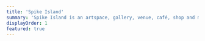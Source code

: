 ```yaml
---
title: 'Spike Island'
summary: 'Spike Island is an artspace, gallery, venue, café, shop and more.'
displayOrder: 1
featured: true
---
```

